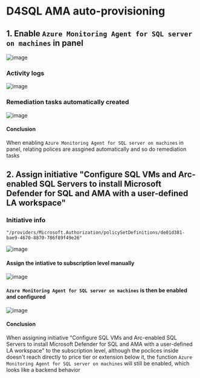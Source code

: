 # D4SQL AMA auto-provisioning

## 1. Enable `Azure Monitoring Agent for SQL server on machines` in panel
![image](https://github.com/guguji666666/GJS-MDC-Tips/assets/96930989/ea4a6d04-ceb2-4b94-bf9d-6f0bd0060539)

### Activity logs
![image](https://github.com/guguji666666/GJS-MDC-Tips/assets/96930989/ec092b04-7f13-47f2-ab5f-cd45827a1aa8)

### Remediation tasks automatically created
![image](https://github.com/guguji666666/GJS-MDC-Tips/assets/96930989/8293c4d4-3a22-4b8e-8fce-c88477882a74)

#### Conclusion
When enabling `Azure Monitoring Agent for SQL server on machines` in panel, relating polices are assgined automatically and so do remediation tasks


## 2. Assign initiative "Configure SQL VMs and Arc-enabled SQL Servers to install Microsoft Defender for SQL and AMA with a user-defined LA workspace"

### Initiative info
```
"/providers/Microsoft.Authorization/policySetDefinitions/de01d381-bae9-4670-8870-786f89f49e26"
```
![image](https://github.com/guguji666666/GJS-MDC-Tips/assets/96930989/97c458a9-2a84-47f4-9075-a4c0ba43b299)


#### Assign the intiative to subscription level manually
![image](https://github.com/guguji666666/GJS-MDC-Tips/assets/96930989/6d88bacf-d0a5-4716-9bac-57c2faa1a726)

#### `Azure Monitoring Agent for SQL server on machines` is then be enabled and configured
![image](https://github.com/guguji666666/GJS-MDC-Tips/assets/96930989/ea9e6d9c-e35c-48cc-96f8-f46fc3789c39)


#### Conclusion
When assigning initiative "Configure SQL VMs and Arc-enabled SQL Servers to install Microsoft Defender for SQL and AMA with a user-defined LA workspace" to the subscription level, although the poclices inside doesn't reach directly to price tier or extension below it, the function `Azure Monitoring Agent for SQL server on machines` will still be enabled, which looks like a backend behavior
